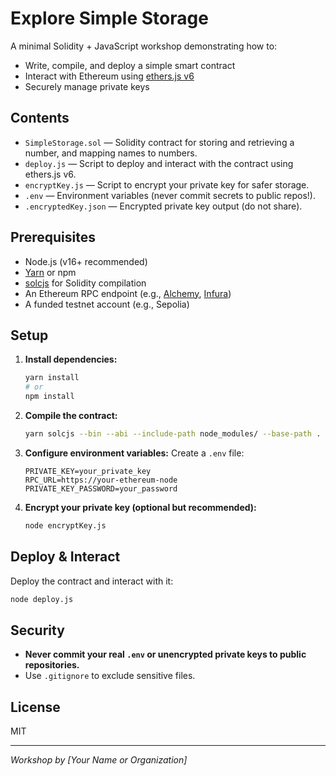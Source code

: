 # Explore Simple Storage

A minimal Solidity + JavaScript workshop demonstrating how to:
- Write, compile, and deploy a simple smart contract
- Interact with Ethereum using [ethers.js v6](https://docs.ethers.org/v6/)
- Securely manage private keys

## Contents

- `SimpleStorage.sol` — Solidity contract for storing and retrieving a number, and mapping names to numbers.
- `deploy.js` — Script to deploy and interact with the contract using ethers.js v6.
- `encryptKey.js` — Script to encrypt your private key for safer storage.
- `.env` — Environment variables (never commit secrets to public repos!).
- `.encryptedKey.json` — Encrypted private key output (do not share).

## Prerequisites

- Node.js (v16+ recommended)
- [Yarn](https://yarnpkg.com/) or npm
- [solcjs](https://www.npmjs.com/package/solc) for Solidity compilation
- An Ethereum RPC endpoint (e.g., [Alchemy](https://alchemy.com/), [Infura](https://infura.io/))
- A funded testnet account (e.g., Sepolia)

## Setup

1. **Install dependencies:**
   ```bash
   yarn install
   # or
   npm install
   ```

2. **Compile the contract:**
   ```bash
   yarn solcjs --bin --abi --include-path node_modules/ --base-path . -o . SimpleStorage.sol
   ```

3. **Configure environment variables:**
   Create a `.env` file:
   ```
   PRIVATE_KEY=your_private_key
   RPC_URL=https://your-ethereum-node
   PRIVATE_KEY_PASSWORD=your_password
   ```

4. **Encrypt your private key (optional but recommended):**
   ```bash
   node encryptKey.js
   ```

## Deploy & Interact

Deploy the contract and interact with it:

```bash
node deploy.js
```

## Security

- **Never commit your real `.env` or unencrypted private keys to public repositories.**
- Use `.gitignore` to exclude sensitive files.

## License

MIT

---
*Workshop by [Your Name or Organization]*
